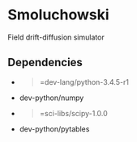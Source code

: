 # Smoluchowski
Field drift-diffusion simulator

## Dependencies
- >=dev-lang/python-3.4.5-r1
- dev-python/numpy
- >=sci-libs/scipy-1.0.0
- dev-python/pytables

